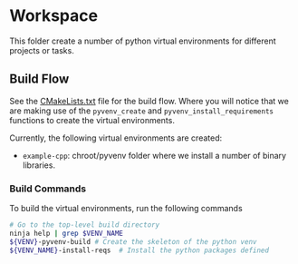 # Workspace

This folder create a number of python virtual environments for different
projects or tasks.

## Build Flow

See the [CMakeLists.txt](CMakeLists.txt) file for the build flow. Where
you will notice that we are making use of the `pyvenv_create` and
`pyvenv_install_requirements` functions to create the virtual environments.

Currently, the following virtual environments are created:

* `example-cpp`: chroot/pyvenv folder where we install a number of binary libraries.

### Build Commands

To build the virtual environments, run the following commands

```bash
# Go to the top-level build directory
ninja help | grep $VENV_NAME
${VENV}-pyvenv-build # Create the skeleton of the python venv
${VENV_NAME}-install-reqs  # Install the python packages defined
```
